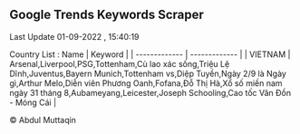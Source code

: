 

## Google Trends Keywords Scraper 
 
Last Update 01-09-2022 , 15:40:19

Country List :
 Name  | Keyword |
| ------------- | ------------- |
| VIETNAM | Arsenal,Liverpool,PSG,Tottenham,Cù lao xác sống,Triệu Lệ Dĩnh,Juventus,Bayern Munich,Tottenham vs,Diệp Tuyền,Ngày 2/9 là Ngày gì,Arthur Melo,Diễn viên Phương Oanh,Fofana,Đỗ Thị Hà,Xổ số miền nam ngày 31 tháng 8,Aubameyang,Leicester,Joseph Schooling,Cao tốc Vân Đồn - Móng Cái |



© Abdul Muttaqin 
